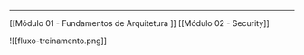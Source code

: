 -----------

[[Módulo 01 - Fundamentos de Arquitetura ]]
[[Módulo 02 - Security]]









![[fluxo-treinamento.png]]

